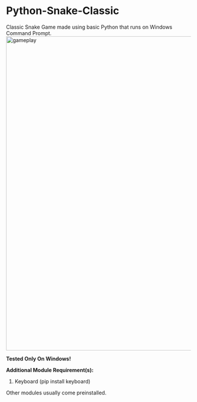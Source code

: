 # Python-Snake-Classic
Classic Snake Game made using basic Python that runs on Windows Command Prompt.
<img width="859" alt="gameplay" src="https://github.com/PointOne1/Python-Snake-Classic/assets/85484526/d5bc3985-2f7f-4c3e-b8f5-3e9872b7d427">

**Tested Only On Windows!**

**Additional Module Requirement(s):**
1. Keyboard (pip install keyboard)

Other modules usually come preinstalled.
